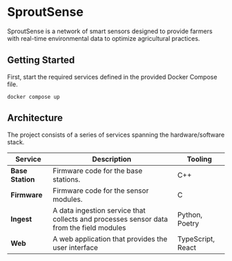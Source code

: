 # SproutSense

SproutSense is a network of smart sensors designed to provide farmers with real-time environmental data to optimize agricultural practices.

## Getting Started

First, start the required services defined in the provided Docker Compose file.

```
docker compose up
```

## Architecture

The project consists of a series of services spanning the hardware/software stack.

| Service | Description | Tooling |
|---------|-------------|------------|
| **Base Station** | Firmware code for the base stations. | C++ |
| **Firmware** | Firmware code for the sensor modules. | C |
| **Ingest** | A data ingestion service that collects and processes sensor data from the field modules | Python, Poetry |
| **Web** | A web application that provides the user interface | TypeScript, React |
